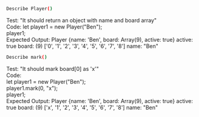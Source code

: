 ```sh
Describe Player()
```
Test: "It should return an object with name and board array"\
Code: 
let player1 = new Player("Ben");\
player1;\
Expected Output: 
Player {name: 'Ben', board: Array(9), active: true}
active: true
board: (9) ['0', '1', '2', '3', '4', '5', '6', '7', '8']
name: "Ben"

```sh
Describe mark()
```
Test: "It should mark board[0] as 'x'"\
Code:\
let player1 = new Player("Ben");\
player1.mark(0, "x");\
player1;\
Expected Output: 
Player {name: 'Ben', board: Array(9), active: true}
active: true
board: (9) ['x', '1', '2', '3', '4', '5', '6', '7', '8']
name: "Ben"



